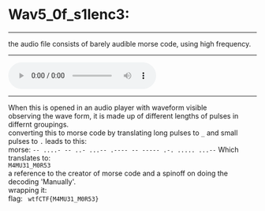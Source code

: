 # Wav5_0f_s1lenc3:
---
the audio file consists of barely audible morse code, using high frequency.<br>

---
![audio file](./q(2).wav)<br>

---

When this is opened in an audio player with waveform visible<br>
observing the wave form, it is made up of different lengths of pulses in differnt groupings.<br>
converting this to morse code by translating long pulses to ``_`` and small pulses to ``.`` leads to this:<br>
morse: ``-- ....- -- ..- ...-- .---- -- ----- .-. ..... ...--``
Which translates to:<br>
``M4MU31_M0R53``<br>
a reference to the creator of morse code and a spinoff on doing the decoding 'Manually'.<br>
wrapping it:<br>
flag: `` wtfCTF{M4MU31_M0R53}``

